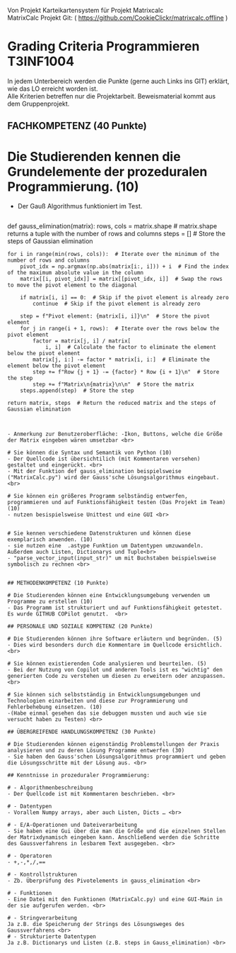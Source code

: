 Von Projekt Karteikartensystem für Projekt Matrixcalc  <br>
MatrixCalc Projekt Git: ( https://github.com/CookieClickr/matrixcalc.offline )  <br>

# Grading Criteria Programmieren T3INF1004
In jedem Unterbereich werden die Punkte (gerne auch Links ins GIT) erklärt, wie das LO erreicht worden ist.  <br>
Alle Kriterien betreffen nur die Projektarbeit. Beweismaterial kommt aus dem Gruppenprojekt.  <br>

## FACHKOMPETENZ (40 Punkte)

# Die Studierenden kennen die Grundelemente der prozeduralen Programmierung. (10)
- Der Gauß Algorithmus funktioniert im Test. <br>

  ```
def gauss_elimination(matrix):
    rows, cols = matrix.shape  # matrix.shape returns a tuple with the number of rows and columns
    steps = []  # Store the steps of Gaussian elimination

    for i in range(min(rows, cols)):  # Iterate over the minimum of the number of rows and columns
        pivot_idx = np.argmax(np.abs(matrix[i:, i])) + i  # Find the index of the maximum absolute value in the column
        matrix[[i, pivot_idx]] = matrix[[pivot_idx, i]]  # Swap the rows to move the pivot element to the diagonal

        if matrix[i, i] == 0:  # Skip if the pivot element is already zero
            continue  # Skip if the pivot element is already zero

        step = f"Pivot element: {matrix[i, i]}\n"  # Store the pivot element
        for j in range(i + 1, rows):  # Iterate over the rows below the pivot element
            factor = matrix[j, i] / matrix[
                i, i]  # Calculate the factor to eliminate the element below the pivot element
            matrix[j, i:] -= factor * matrix[i, i:]  # Eliminate the element below the pivot element
            step += f"Row {j + 1} -= {factor} * Row {i + 1}\n"  # Store the step
            step += f"Matrix\n{matrix}\n\n"  # Store the matrix
        steps.append(step)  # Store the step

    return matrix, steps  # Return the reduced matrix and the steps of Gaussian elimination
```


- Anmerkung zur Benutzeroberfläche: -Ikon, Buttons, welche die Größe der Matrix eingeben wären umsetzbar <br>

# Sie können die Syntax und Semantik von Python (10)
- Der Quellcode ist übersichtilich (mit Kommentaren versehen) gestaltet und eingerückt. <br>
- Mit der Funktion def gauss_elimination beispielsweise ("MatrixCalc.py") wird der Gauss'sche Lösungsalgorithmus eingebaut. <br>

# Sie können ein größeres Programm selbständig entwerfen, programmieren und auf Funktionsfähigkeit testen (Das Projekt im Team) (10)
- nutzen besispielsweise Unittest und eine GUI <br>


# Sie kennen verschiedene Datenstrukturen und können diese exemplarisch anwenden. (10)
- sie nutzen eine  .astype Funktion um Datentypen umzuwandeln. Außerdem auch Listen, Dictionarys und Tuple<br>
- "parse_vector_input(input_str)" um mit Buchstaben beispielsweise symbolisch zu rechnen <br>


## METHODENKOMPETENZ (10 Punkte)

# Die Studierenden können eine Entwicklungsumgebung verwenden um Programme zu erstellen (10)
- Das Programm ist strukturiert und auf Funktionsfähigkeit getestet. Es wurde GITHUB COPilot genutzt.  <br>

## PERSONALE UND SOZIALE KOMPETENZ (20 Punkte)

# Die Studierenden können ihre Software erläutern und begründen. (5)
- Dies wird besonders durch die Kommentare im Quellcode ersichtlich. <br> 

# Sie können existierenden Code analysieren und beurteilen. (5)
- Bei der Nutzung von Copilot und anderen Tools ist es "wichtig" den generierten Code zu verstehen um diesen zu erweitern oder anzupassen. <br>

# Sie können sich selbstständig in Entwicklungsumgebungen und Technologien einarbeiten und diese zur Programmierung und Fehlerbehebung einsetzen. (10)
-(Habe einmal gesehen das sie debuggen mussten und auch wie sie versucht haben zu Testen) <br>

## ÜBERGREIFENDE HANDLUNGSKOMPETENZ (30 Punkte)

# Die Studierenden können eigenständig Problemstellungen der Praxis analysieren und zu deren Lösung Programme entwerfen (30)
- Sie haben den Gauss'schen Lösungsalgorithmus programmiert und geben die Lösungsschritte mit der Lösung aus. <br> 

## Kenntnisse in prozeduraler Programmierung:

# - Algorithmenbeschreibung
- Der Quellcode ist mit Kommentaren beschrieben. <br>

# - Datentypen
- Vorallem Numpy arrays, aber auch Listen, Dicts … <br>

# - E/A-Operationen und Dateiverarbeitung
- Sie haben eine Gui über die man die Größe und die einzelnen Stellen der Matrixdynamisch eingeben kann. Anschließend werden die Schritte des Gaussverfahrens in lesbarem Text ausgegeben. <br>

# - Operatoren
- +,-,*,/,==

# - Kontrollstrukturen
- Zb. Überprüfung des Pivotelements in gauss_elimination <br>

# - Funktionen
- Eine Datei mit den Funktionen (MatrixCalc.py) und eine GUI-Main in der sie aufgerufen werden. <br>

# - Stringverarbeitung
Ja z.B. die Speicherung der Strings des Lösungsweges des Gaussverfahrens <br>
# - Strukturierte Datentypen
Ja z.B. Dictionarys und Listen (z.B. steps in Gauss_elimination) <br>
